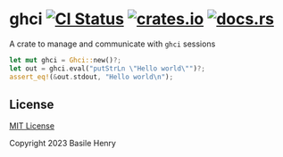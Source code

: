 # ghci [![CI Status](https://github.com/basile-henry/ghci-rs/workflows/CI/badge.svg)](https://github.com/basile-henry/ghci-rs/actions) [![crates.io](https://img.shields.io/crates/v/ghci.svg)](https://crates.io/crates/ghci) [![docs.rs](https://docs.rs/ghci/badge.svg)](https://docs.rs/ghci)


 A crate to manage and communicate with `ghci` sessions

 ```rust
 let mut ghci = Ghci::new()?;
 let out = ghci.eval("putStrLn \"Hello world\"")?;
 assert_eq!(&out.stdout, "Hello world\n");
 ```

## License

[MIT License](./LICENSE)

Copyright 2023 Basile Henry
